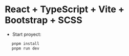 # React + TypeScript + Vite + Bootstrap + SCSS

- Start proyect:

```js
   pnpm install
   pnpm run dev
```